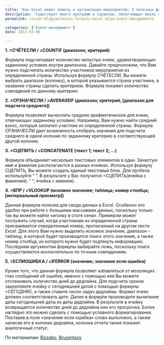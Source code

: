 ```yaml
---
title: 'Как Excel может помочь в организации мероприятий: 5 полезных формул и трюков для организаторов'
description: 'Существует много программ и сервисов, облегчающих жизнь event-менеджерам, однако Excel служит одним из наиболее универсальных инструментов. В данной заметке мы рассмотрим наиболее популярные и полезные формулы для ивентщиков. 1. =СЧЁТЕСЛИ / =COUNTIF (диапазон; критерий)'
permalink: /ru/pr-blog/poleznie-formuli-excel-dlya-event-managementa

categories: ['Event-менеджмент']
date: 2017-03-06

---
```

<p><strong>1. =СЧЁТЕСЛИ / =COUNTIF (диапазон; критерий)</strong></p>
<p>Формула подсчитывает количество непустых ячеек, удовлетворяющих заданному условию внутри диапазона. Давайте предположим, что Вам нужно подсчитать количество участников мероприятия из определенной страны. Используя формулу СЧЁТЕСЛИ, Вы можете выбрать диапазон (колонку), в которой указывается страна участника, а название страны сделать критерием. Формула покажет количество совпадений по данному критерию.</p>
<p><strong>2. =СРЗНАЧЕСЛИ / =AVERAGEIF (диапазон; критерий; [диапазон для подсчета среднего])</strong></p>
<p>Формула позволяет вычислить среднее арифметическое для ячеек, отвечающих заданному условию. Например, Вам нужно найти средний взнос, который заплатил участник из определенной страны. Формула СРЗНАЧЕСЛИ дает возможность отобрать значения для подсчета среднего в одной колонке по заданному критерию в соответствующей другой колонке.</p>
<p><strong>3. =СЦЕПИТЬ / =CONCATENATE (текст 1; текст 2; &hellip;)</strong></p>
<p>Формула объединяет несколько текстовых элементов в один. Зачастую имя и фамилия располагаются в разных ячейках. Используя формулу СЦЕПИТЬ, Вы можете создать единый текстовый блок. Для пробела используйте &ldquo; &ldquo;. В результате у Вас получится =СЦЕПИТЬ(ячейка с фамилией; &ldquo; &ldquo;; ячейка с именем).</p>
<p><strong>4. =ВПР / =VLOOKUP (искомое значение; таблица; номер столбца; [интервальный просмотр])</strong></p>
<p>Данная формула полезна для свода данных в Excel. Особенно это удобно при работе с большими массивами данных, поскольку только так вы можете найти &laquo;иголку в стоге сена&raquo;. Примером может послужить случай, когда участникам из определенной страны присваивается определенный номер, прописанный на другом листе Excel. Для этого Вам нужно выделить искомое значение, диапазон &ndash; таблицу, в которой будет производится поиск этого значения, а также номер столбца, из которого нужно будет подтянуть информацию. Последним аргументом формулы выбирайте ложь, поскольку поиск осуществляется исключительно по точным совпадениям.</p>
<p><strong>5. =ЕСЛИОШИБКА / =IFERROR (значение; значение если ошибка)</strong></p>
<p>Кроме того, что данная формула позволяет избавляться от мозолящих глаз сообщений об ошибке, именно с помощью нее Вы можете отслеживать количество дней до дедлайна. Для подсчета сроков закрепляете ячейку с сегодняшней датой с помощью формулы =СЕГОДНЯ(), а также ставите около задач дедлайны. Формат ячеек должен соответствовать дате. Далее в формуле производите вычитание даты сегодняшней даты из даты дедлайна. В результате в ячейку возвращается количество дней до дедлайна или его просрочка. Более наглядно это можно сделать с помощью условного форматирования. Поставив в поле &laquo;значение если ошибка&raquo; слово выполнено, а также написав его в колонке дедлайна, колонка отчета также покажет аналогичный статус.</p>
<p>По материалам:&nbsp;<a href="http://blog.bizzabo.com/how-to-use-excel-6-formulas-for-event-planners" target="_blank" rel="noopener noreferrer">Bizzabo</a>,&nbsp;<a href="http://brusentsov.com/2009/12/27/3519" target="_blank" rel="noopener noreferrer">Brusentsov</a></p>

